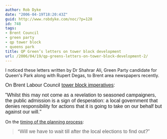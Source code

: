 ```yaml
---
author: Rob Dyke
date: "2006-04-19T18:20:43Z"
guid: http://www.robdyke.com/noc/?p=128
id: 748
tags:
- Brent Council
- green party
- qp tower block
- queens park
title: QP Green’s letters on tower block development
url: /2006/04/19/qp-greens-letters-on-tower-block-development-2/
---
```

I noticed these letters written by Dr Shahrar Ali, Green Party candidate for Queen's Park along with Rupert Degas, to Brent area newspapers recently.

<font size="3" face="Arial">On Brent Labour Council <a href="http://brentandharrow.greenparty.org.uk/brenttimes9Nov.htm">tower block imperatives</a>:</font>

<font size="3" face="Arial">"Whilst this may not come as a revelation to seasoned campaigners, the public admission is a sign of desperation: a local government that denies responsibility for actions that it is going to take on our behalf but against our will."</font>

On the [timing of the planning process](http://brentandharrow.greenparty.org.uk/observer27Oct.htm):

> "<font size="3" face="Arial">Will we have to wait till after the local elections to find out?"</font>